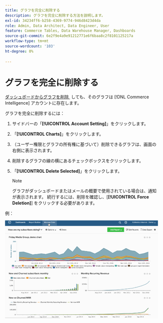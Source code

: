 ```yaml
---
title: グラフを完全に削除する
description: グラフを完全に削除する方法を説明します。
exl-id: 34234ff6-b258-4369-9774-946d8423d4da
role: Admin, Data Architect, Data Engineer, User
feature: Commerce Tables, Data Warehouse Manager, Dashboards
source-git-commit: 6e2f9e4a9e91212771e6f6baa8c2f8101125217a
workflow-type: tm+mt
source-wordcount: '103'
ht-degree: 0%

---
```


# グラフを完全に削除する

[&#x200B; ダッシュボードからグラフを削除 &#x200B;](../../data-user/dashboards/remove-charts-dashboard.md) しても、そのグラフは [!DNL Commerce Intelligence] アカウントに存在します。

グラフを完全に削除するには：

1. サイドバーの「**[!UICONTROL Account Setting]**」をクリックします。

1. 「**[!UICONTROL Charts]**」をクリックします。

1. （ユーザー権限とグラフの所有権に基づいて）削除できるグラフは、画面の右側に表示されます。

1. 削除するグラフの線の横にあるチェックボックスをクリックします。

1. 「**[!UICONTROL Delete Selected]**」をクリックします。

   >[!NOTE]
   >
   >グラフがダッシュボードまたはメールの概要で使用されている場合は、通知が表示されます。 続行するには、削除を確認し、[**[!UICONTROL Force Deletion]**] をクリックする必要があります。

例：

![&#x200B; グラフの削除 &#x200B;](../../assets/deletechart.gif)<!--{: width="630" height="402"}-->
